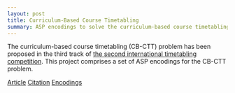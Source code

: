 ```yaml
---
layout: post
title: Curriculum-Based Course Timetabling
summary: ASP encodings to solve the curriculum-based course timetabling problem.
---
```

The curriculum-based course timetabling (CB-CTT) problem has been
proposed in the third track of 
[the second international timetabling competition](http://www.cs.qub.ac.uk/itc2007/).
This project comprises a set of ASP encodings for the CB-CTT problem.

[Article](http://dx.doi.org/10.1017/S1471068413000495)
[Citation](http://www.cs.uni-potsdam.de/wv/bibtex/basotainsc13a.bib)
[Encodings](http://kaminari.istc.kobe-u.ac.jp/resource/ctt/teaspoon-1.0.tgz)
